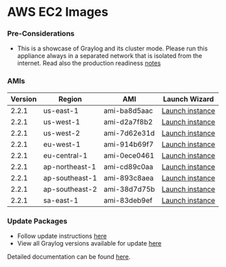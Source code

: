 AWS EC2 Images
==============

### Pre-Considerations

  * This is a showcase of Graylog and its cluster mode. Please run this appliance always in a separated network that is isolated from the internet.
    Read also the production readiness [notes](http://docs.graylog.org/en/latest/pages/installation/virtual_machine_appliances.html#production-readiness)

### AMIs

| Version | Region | AMI | Launch Wizard |
|---------|--------|-----|-------------|
| 2.2.1  | us-east-1 | ami-ba8d5aac | [Launch instance](https://console.aws.amazon.com/ec2/v2/home?region=us-east-1#LaunchInstanceWizard:ami-ba8d5aac) |
| 2.2.1  | us-west-1 | ami-d2a7f8b2 | [Launch instance](https://console.aws.amazon.com/ec2/v2/home?region=us-west-1#LaunchInstanceWizard:ami=ami-d2a7f8b2) |
| 2.2.1  | us-west-2 | ami-7d62e31d | [Launch instance](https://console.aws.amazon.com/ec2/v2/home?region=us-west-2#LaunchInstanceWizard:ami=ami-7d62e31d) |
| 2.2.1  | eu-west-1 | ami-914b69f7 | [Launch instance](https://console.aws.amazon.com/ec2/v2/home?region=eu-west-1#LaunchInstanceWizard:ami=ami-914b69f7) |
| 2.2.1  | eu-central-1 | ami-0ece0461 | [Launch instance](https://console.aws.amazon.com/ec2/v2/home?region=eu-central-1#LaunchInstanceWizard:ami=ami-0ece0461) |
| 2.2.1  | ap-northeast-1 | ami-cd89c0aa | [Launch instance](https://console.aws.amazon.com/ec2/v2/home?region=ap-northeast-1#LaunchInstanceWizard:ami=ami-cd89c0aa) |
| 2.2.1  | ap-southeast-1 | ami-893c8aea | [Launch instance](https://console.aws.amazon.com/ec2/v2/home?region=ap-southeast-1#LaunchInstanceWizard:ami=ami-893c8aea) |
| 2.2.1  | ap-southeast-2 | ami-38d7d75b | [Launch instance](https://console.aws.amazon.com/ec2/v2/home?region=ap-southeast-2#LaunchInstanceWizard:ami=ami-38d7d75b) |
| 2.2.1  | sa-east-1 | ami-83deb9ef | [Launch instance](https://console.aws.amazon.com/ec2/v2/home?region=sa-east-1#LaunchInstanceWizard:ami=ami-83deb9ef) |

### Update Packages

  * Follow update instructions [here](http://docs.graylog.org/en/1.2/pages/installation/graylog_ctl.html#upgrade-graylog)
  * View all Graylog versions available for update [here](https://packages.graylog2.org/appliances/ubuntu)

Detailed documentation can be found [here](http://docs.graylog.org/en/latest/pages/installation/aws.html).
